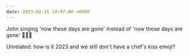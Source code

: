 ```yaml
---
date: 2023-02-15 10:07:00 +0900
---
```


John singing 'now these days are gone' instead of 'now those days are gone' 🧑‍🍳💋

Unrelated: how is it 2023 and we still don't have a chef's kiss emoji?
